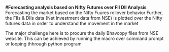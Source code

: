 **#Forecasting analysis based on Nifty Futures over FII DII Analysis**
Forecasting the market based on the Nifty Fuures rollover behavior
Further, the FIIs & DIIs data (Net Investment data from NSE) is plotted over the Nifty futures data in order to understand the movement in the market


The major challenge here is to procure the daily Bhavcopy files from NSE website. This can be achieved by running the macro over command prompt or looping thhrough python program
